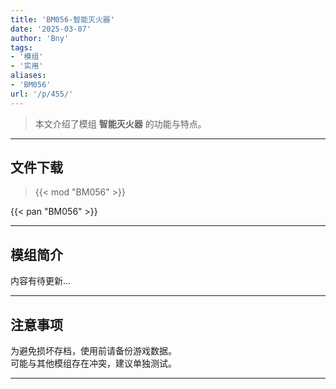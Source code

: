 ```yaml
---
title: 'BM056-智能灭火器'
date: '2025-03-07'
author: 'Bny'
tags:
- '模组'
- '实用'
aliases:
- 'BM056'
url: '/p/455/'
---
```


> 本文介绍了模组 **智能灭火器** 的功能与特点。

---

## 文件下载  

> {{< mod "BM056" >}}  

{{< pan "BM056" >}}  

---

## 模组简介

>  
内容有待更新...  

---

## 注意事项

>  
为避免损坏存档，使用前请备份游戏数据。  
可能与其他模组存在冲突，建议单独测试。  

---

